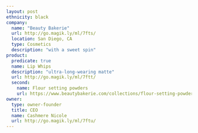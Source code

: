 ```yaml
---
layout: post
ethnicity: black
company:
  name: "Beauty Bakerie"
  url: http://go.magik.ly/ml/7fts/
  location: San Diego, CA
  type: Cosmetics
  description: "with a sweet spin"
product:
  predicate: true
  name: Lip Whips
  description: "ultra-long-wearing matte"
  url: http://go.magik.ly/ml/7ftt/
  second:
    name: Flour setting powders
    url: https://www.beautybakerie.com/collections/flour-setting-powder
owner:
  type: owner-founder
  title: CEO
  name: Cashmere Nicole
  url: http://go.magik.ly/ml/7ftu/
---
```

